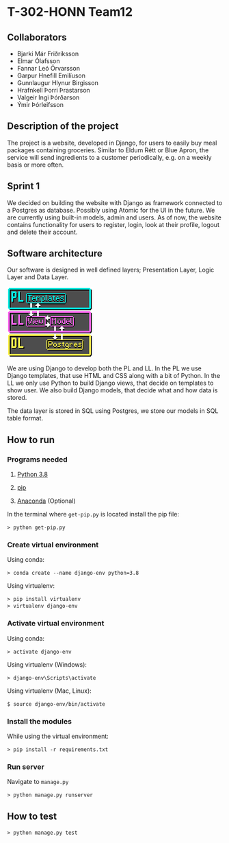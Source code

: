 # T-302-HONN Team12

## Collaborators

- Bjarki Már Friðriksson
- Elmar Ólafsson
- Fannar Leó Örvarsson
- Garpur Hnefill Emilíuson
- Gunnlaugur Hlynur Birgisson
- Hrafnkell Þorri Þrastarson
- Valgeir Ingi Þórðarson
- Ýmir Þórleifsson

## Description of the project
The project is a website, developed in Django, for users to easily buy meal packages containing groceries. Similar to Eldum Rétt or Blue Apron, the service will send ingredients to a customer periodically, e.g. on a weekly basis or more often.

## Sprint 1
We decided on building the website with Django as framework connected to a Postgres as database. Possibly using Atomic for the UI in the future. We are currently using built-in models, admin and users. As of now, the website contains functionality for users to register, login, look at their profile, logout and delete their account.

## Software architecture
Our software is designed in well defined layers; Presentation Layer, Logic Layer and Data Layer.

![](readme_images/layers.png)

We are using Django to develop both the PL and LL. In the PL we use Django templates, that use HTML and CSS along with a bit of Python. In the LL we only use Python to build Django views, that decide on templates to show user. We also build Django models, that decide what and how data is stored.

The data layer is stored in SQL using Postgres, we store our models in SQL table format.

## How to run

### Programs needed
1. [Python 3.8](https://www.python.org/downloads/)

2. [pip](https://bootstrap.pypa.io/get-pip.py)

3. [Anaconda](https://www.anaconda.com/products/individual) (Optional)

In the terminal where `get-pip.py` is located install the pip file:

```
> python get-pip.py
```

### Create virtual environment

Using conda:

```
> conda create --name django-env python=3.8
```

Using virtualenv:

```
> pip install virtualenv
> virtualenv django-env
```
### Activate virtual environment
Using conda:
```
> activate django-env
```
Using virtualenv (Windows):
```
> django-env\Scripts\activate
```
Using virtualenv (Mac, Linux):
```
$ source django-env/bin/activate
```

### Install the modules
While using the virtual environment:
```
> pip install -r requirements.txt
```

### Run server
Navigate to `manage.py`
```
> python manage.py runserver
```

## How to test
````
> python manage.py test
